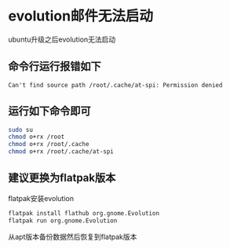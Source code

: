 # evolution邮件无法启动

ubuntu升级之后evolution无法启动

## 命令行运行报错如下
```text
Can't find source path /root/.cache/at-spi: Permission denied
```

## 运行如下命令即可
```bash
sudo su
chmod o+rx /root
chmod o+rx /root/.cache
chmod o+rx /root/.cache/at-spi
```

## 建议更换为flatpak版本

flatpak安装evolution
```bash
flatpak install flathub org.gnome.Evolution
flatpak run org.gnome.Evolution
```
从apt版本备份数据然后恢复到flatpak版本
